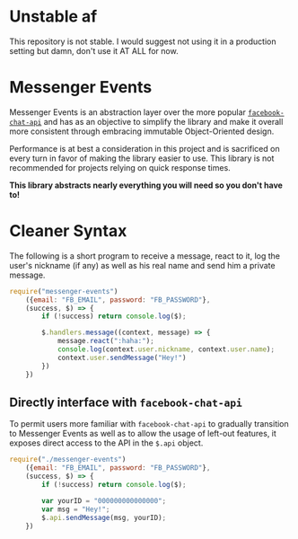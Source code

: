 # Unstable af

This repository is not stable. I would suggest not using it in a production setting but damn, don't use it AT ALL for now.

# Messenger Events

Messenger Events is an abstraction layer over the more popular [`facebook-chat-api`](https://github.com/Schmavery/facebook-chat-api/) and has as an objective to simplify the library and make it overall more consistent through embracing immutable Object-Oriented design.

Performance is at best a consideration in this project and is sacrificed on every turn in favor of making the library easier to use. This library is not recommended for projects relying on quick response times.

**This library abstracts nearly everything you will need so you don't have to!**

# Cleaner Syntax  
The following is a short program to receive a message, react to it, log the user's nickname (if any) as well as his real name and send him a private message.

```js
require("messenger-events")
    ({email: "FB_EMAIL", password: "FB_PASSWORD"},
    (success, $) => {
        if (!success) return console.log($);

        $.handlers.message((context, message) => {
            message.react(":haha:");
            console.log(context.user.nickname, context.user.name);
            context.user.sendMessage("Hey!")
        })
    })
```

## Directly interface with `facebook-chat-api`

To permit users more familiar with `facebook-chat-api` to gradually transition to Messenger Events as well as to allow the usage of left-out features, it exposes direct access to the API in the `$.api` object.

```js
require("./messenger-events")
    ({email: "FB_EMAIL", password: "FB_PASSWORD"},
    (success, $) => {
        if (!success) return console.log($);

        var yourID = "000000000000000";
        var msg = "Hey!";
        $.api.sendMessage(msg, yourID);
    })
```
